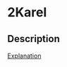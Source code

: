 # 2Karel

## Description

[Explanation](https://github.com/BinarySandia04/2Karel/RMfiles/Images/explanation1.jpg)
